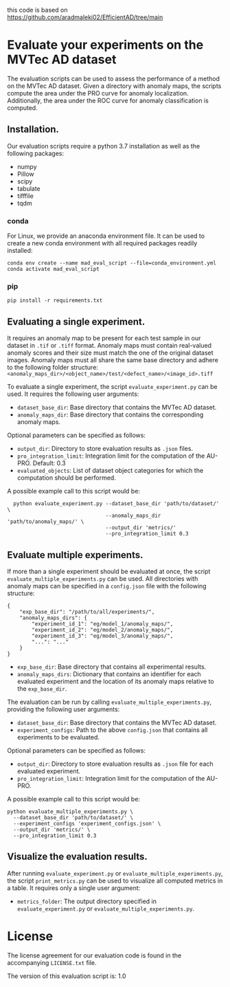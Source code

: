 this code is based on https://github.com/aradmaleki02/EfficientAD/tree/main

# Evaluate your experiments on the MVTec AD dataset

The evaluation scripts can be used to assess the performance of a method on the
MVTec AD dataset. Given a directory with anomaly maps, the scripts compute
the area under the PRO curve for anomaly localization. Additionally, the area
under the ROC curve for anomaly classification is computed.

## Installation.
Our evaluation scripts require a python 3.7 installation as well as the
following packages:
- numpy
- Pillow
- scipy
- tabulate
- tifffile
- tqdm

### conda

For Linux, we provide an anaconda environment file. It can be used
to create a new conda environment with all required packages readily installed:

```
conda env create --name mad_eval_script --file=conda_environment.yml
conda activate mad_eval_script
```

### pip

```
pip install -r requirements.txt
```

## Evaluating a single experiment.
It requires an anomaly map to be present for each test sample in our dataset in
`.tif` or `.tiff` format. Anomaly maps must contain real-valued anomaly scores
and their size must match the one of the original dataset images. Anomaly maps
must all share the same base directory and adhere to the following folder
structure:
`<anomaly_maps_dir>/<object_name>/test/<defect_name>/<image_id>.tiff`

To evaluate a single experiment, the script `evaluate_experiment.py` can be
used. It requires the following user arguments:

- `dataset_base_dir`: Base directory that contains the MVTec AD dataset.
- `anomaly_maps_dir`: Base directory that contains the corresponding anomaly
  maps.

Optional parameters can be specified as follows:

- `output_dir`: Directory to store evaluation results as `.json` files.
- `pro_integration_limit`: Integration limit for the computation of the AU-PRO.
  Default: 0.3
- `evaluated_objects`: List of dataset object categories for which the
  computation should be performed.

A possible example call to this script would be:
```
  python evaluate_experiment.py --dataset_base_dir 'path/to/dataset/' \
                                --anomaly_maps_dir 'path/to/anomaly_maps/' \
                                --output_dir 'metrics/'
                                --pro_integration_limit 0.3
```

## Evaluate multiple experiments.
If more than a single experiment should be evaluated at once, the script
`evaluate_multiple_experiments.py` can be used. All directories with anomaly
maps can be specified in a `config.json` file with the following structure:
```
{
    "exp_base_dir": "/path/to/all/experiments/",
    "anomaly_maps_dirs": {
        "experiment_id_1": "eg/model_1/anomaly_maps/",
        "experiment_id_2": "eg/model_2/anomaly_maps/",
        "experiment_id_3": "eg/model_3/anomaly_maps/",
        "...": "..."
    }
}
```
- `exp_base_dir`: Base directory that contains all experimental results.
- `anomaly_maps_dirs`: Dictionary that contains an identifier for each evaluated
  experiment and the location of its anomaly maps relative to the
  `exp_base_dir`.

The evaluation can be run by calling `evaluate_multiple_experiments.py`,
providing the following user arguments:

- `dataset_base_dir`: Base directory that contains the MVTec AD dataset.
- `experiment_configs`: Path to the above `config.json` that contains all
  experiments to be evaluated.

Optional parameters can be specified as follows:

- `output_dir`: Directory to store evaluation results as `.json` file for each
  evaluated experiment.
- `pro_integration_limit`: Integration limit for the computation of the AU-PRO.

A possible example call to this script would be:
```
python evaluate_multiple_experiments.py \
  --dataset_base_dir 'path/to/dataset/' \
  --experiment_configs 'experiment_configs.json' \
  --output_dir 'metrics/' \
  --pro_integration_limit 0.3
```

## Visualize the evaluation results.
After running `evaluate_experiment.py` or `evaluate_multiple_experiments.py`,
the script `print_metrics.py` can be used to visualize all computed metrics in a
table. It requires only a single user argument:

- `metrics_folder`: The output directory specified in
  `evaluate_experiment.py` or `evaluate_multiple_experiments.py`.

# License
The license agreement for our evaluation code is found in the accompanying
`LICENSE.txt` file.

The version of this evaluation script is: 1.0
